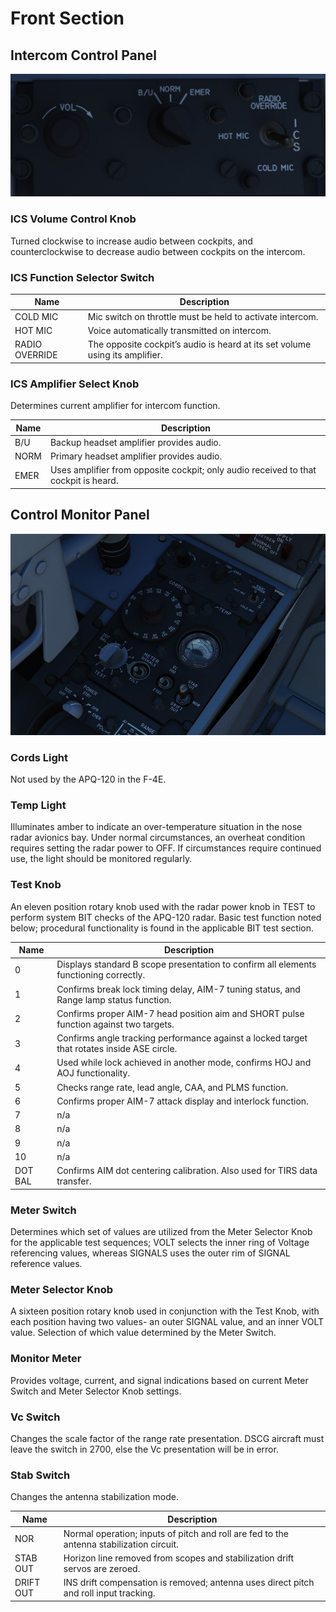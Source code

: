 # Front Section

## Intercom Control Panel

![wso_intercom_control](../../../img/wso_intercom_control.jpg)

### ICS Volume Control Knob

Turned clockwise to increase audio between cockpits, and counterclockwise to
decrease audio between cockpits on the intercom.

### ICS Function Selector Switch

| Name           | Description                                                                  |
| -------------- | ---------------------------------------------------------------------------- |
| COLD MIC       | Mic switch on throttle must be held to activate intercom.                    |
| HOT MIC        | Voice automatically transmitted on intercom.                                 |
| RADIO OVERRIDE | The opposite cockpit’s audio is heard at its set volume using its amplifier. |

### ICS Amplifier Select Knob

Determines current amplifier for intercom function.

| Name | Description                                                                         |
| ---- | ----------------------------------------------------------------------------------- |
| B/U  | Backup headset amplifier provides audio.                                            |
| NORM | Primary headset amplifier provides audio.                                           |
| EMER | Uses amplifier from opposite cockpit; only audio received to that cockpit is heard. |

## Control Monitor Panel

![wso_control_monitor_panel](../../../img/wso_control_monitor_panel.jpg)

### Cords Light

Not used by the APQ-120 in the F-4E.

### Temp Light

Illuminates amber to indicate an over-temperature situation in the nose radar
avionics bay. Under normal circumstances, an overheat condition requires setting
the radar power to OFF. If circumstances require continued use, the light should
be monitored regularly.

### Test Knob

An eleven position rotary knob used with the radar power knob in TEST to perform
system BIT checks of the APQ-120 radar. Basic test function noted below;
procedural functionality is found in the applicable BIT test section.

| Name    | Description                                                                                 |
| ------- | ------------------------------------------------------------------------------------------- |
| 0       | Displays standard B scope presentation to confirm all elements functioning correctly.       |
| 1       | Confirms break lock timing delay, AIM-7 tuning status, and Range lamp status function.      |
| 2       | Confirms proper AIM-7 head position aim and SHORT pulse function against two targets.       |
| 3       | Confirms angle tracking performance against a locked target that rotates inside ASE circle. |
| 4       | Used while lock achieved in another mode, confirms HOJ and AOJ functionality.               |
| 5       | Checks range rate, lead angle, CAA, and PLMS function.                                      |
| 6       | Confirms proper AIM-7 attack display and interlock function.                                |
| 7       | n/a                                                                                         |
| 8       | n/a                                                                                         |
| 9       | n/a                                                                                         |
| 10      | n/a                                                                                         |
| DOT BAL | Confirms AIM dot centering calibration. Also used for TIRS data transfer.                   |

### Meter Switch

Determines which set of values are utilized from the Meter Selector Knob for the
applicable test sequences; VOLT selects the inner ring of Voltage referencing
values, whereas SIGNALS uses the outer rim of SIGNAL reference values.

### Meter Selector Knob

A sixteen position rotary knob used in conjunction with the Test Knob, with each
position having two values- an outer SIGNAL value, and an inner VOLT value.
Selection of which value determined by the Meter Switch.

### Monitor Meter

Provides voltage, current, and signal indications based on current Meter Switch
and Meter Selector Knob settings.

### Vc Switch

Changes the scale factor of the range rate presentation. DSCG aircraft must
leave the switch in 2700, else the Vc presentation will be in error.

### Stab Switch

Changes the antenna stabilization mode.

| Name      | Description                                                                              |
| --------- | ---------------------------------------------------------------------------------------- |
| NOR       | Normal operation; inputs of pitch and roll are fed to the antenna stabilization circuit. |
| STAB OUT  | Horizon line removed from scopes and stabilization drift servos are zeroed.                |
| DRIFT OUT | INS drift compensation is removed; antenna uses direct pitch and roll input tracking.    |
